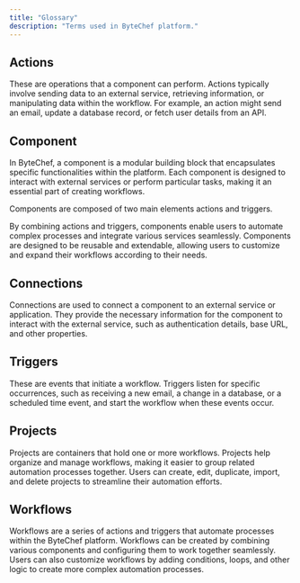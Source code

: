 ```yaml
---
title: "Glossary"
description: "Terms used in ByteChef platform."
---
```


## Actions

These are operations that a component can perform. Actions typically involve sending data to an external service, retrieving information, or manipulating data within the workflow. For example, an action might send an email, update a database record, or fetch user details from an API.

## Component

In ByteChef, a component is a modular building block that encapsulates specific functionalities within the platform. Each component is designed to interact with external services or perform particular tasks, making it an essential part of creating workflows.

Components are composed of two main elements actions and triggers.

By combining actions and triggers, components enable users to automate complex processes and integrate various services seamlessly. Components are designed to be reusable and extendable, allowing users to customize and expand their workflows according to their needs.

## Connections

Connections are used to connect a component to an external service or application. They provide the necessary information for the component to interact with the external service, such as authentication details, base URL, and other properties.

## Triggers

These are events that initiate a workflow. Triggers listen for specific occurrences, such as receiving a new email, a change in a database, or a scheduled time event, and start the workflow when these events occur.

## Projects

Projects are containers that hold one or more workflows. Projects help organize and manage workflows, making it easier to group related automation processes together. Users can create, edit, duplicate, import, and delete projects to streamline their automation efforts.

## Workflows

Workflows are a series of actions and triggers that automate processes within the ByteChef platform. Workflows can be created by combining various components and configuring them to work together seamlessly. Users can also customize workflows by adding conditions, loops, and other logic to create more complex automation processes.

